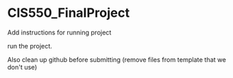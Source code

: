 # CIS550_FinalProject

Add instructions for running project

run the project. 

Also clean up github before submitting (remove files from template that we don't use)
